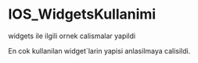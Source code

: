 # IOS_WidgetsKullanimi
widgets ile ilgili ornek calismalar yapildi

En cok kullanilan widget`larin yapisi anlasilmaya calisildi.
